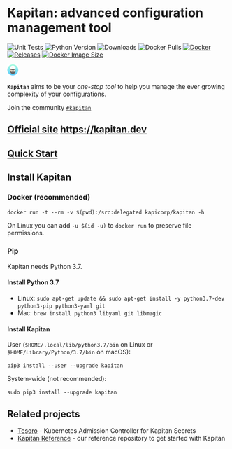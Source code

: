 # Kapitan: advanced configuration management tool

![Unit Tests](https://github.com/kapicorp/kapitan/actions/workflows/test.yml/badge.svg)
![Python Version](https://img.shields.io/github/pipenv/locked/python-version/kapicorp/kapitan.svg)
![Downloads](https://img.shields.io/pypi/dm/kapitan)
![Docker Pulls](https://img.shields.io/docker/pulls/kapicorp/kapitan)
[![Docker](https://github.com/kapicorp/kapitan/workflows/Docker%20Build%20and%20Push/badge.svg)](https://github.com/kapicorp/kapitan/actions?query=workflow%3A%22Docker+Build+and+Push%22)
[![Releases](https://img.shields.io/github/release/kapicorp/kapitan.svg)](https://github.com/kapicorp/kapitan/releases)
[![Docker Image Size](https://img.shields.io/docker/image-size/kapicorp/kapitan/latest.svg)](https://hub.docker.com/r/kapicorp/kapitan)

<img src="docs/images/kapitan_logo.png" width="25">  


**`Kapitan`** aims to be your *one-stop tool* to help you manage the ever growing complexity of your configurations.

Join the community [`#kapitan`](https://kubernetes.slack.com/archives/C981W2HD3)

## [**Official site**](https://kapitan.dev) <https://kapitan.dev>


## [**Quick Start**](https://kapitan.dev/kapitan_overview/#quickstart)

## Install Kapitan

### Docker (recommended)

```shell
docker run -t --rm -v $(pwd):/src:delegated kapicorp/kapitan -h
```

On Linux you can add `-u $(id -u)` to `docker run` to preserve file permissions.

### Pip

Kapitan needs Python 3.7.

#### Install Python 3.7

* Linux: `sudo apt-get update && sudo apt-get install -y python3.7-dev python3-pip python3-yaml git`
* Mac: `brew install python3 libyaml git libmagic`

#### Install Kapitan

User (`$HOME/.local/lib/python3.7/bin` on Linux or `$HOME/Library/Python/3.7/bin` on macOS):

```shell
pip3 install --user --upgrade kapitan
```

System-wide (not recommended):

```shell
sudo pip3 install --upgrade kapitan
```

## Related projects

* [Tesoro](https://github.com/kapicorp/tesoro) - Kubernetes Admission Controller for Kapitan Secrets
* [Kapitan Reference](https://github.com/kapicorp/kapitan-reference) - our reference repository to get started with Kapitan
